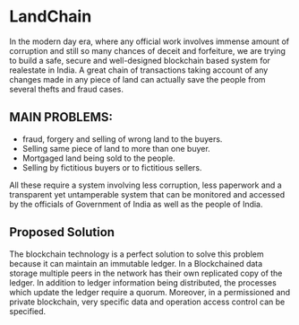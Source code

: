 # LandChain
In the modern day era, where any official work involves immense amount of corruption and still so many chances of deceit and forfeiture, we are trying to build a safe, secure and well-designed blockchain based system for realestate in India. A great chain of transactions taking account of any changes made in any piece of land can actually save the people from several thefts
and fraud cases.

## MAIN PROBLEMS: 
* fraud, forgery and selling of wrong land to the buyers.
* Selling same piece of land to more than one buyer.
* Mortgaged land being sold to the people.
* Selling by fictitious buyers or to fictitious sellers.

All these require a system involving less corruption, less paperwork and a transparent yet untamperable system that can be monitored and accessed by the officials of Government of India as well as the people of India.

## Proposed Solution
The blockchain technology is a perfect solution to solve this problem because it can maintain an immutable ledger. In a Blockchained data storage multiple peers in the network has their own replicated copy of the ledger. In addition to ledger information being distributed, the processes which update the ledger require a quorum. Moreover, in a permissioned and private blockchain, very specific data and operation access control can be specified.
